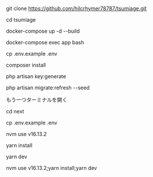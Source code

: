 git clone https://github.com/hilcrhymer78787/tsumiage.git

cd tsumiage

docker-compose up -d --build

docker-compose exec app bash

cp .env.example .env

composer install

php artisan key:generate

php artisan migrate:refresh --seed

もう一つターミナルを開く

cd next

cp .env.example .env

nvm use v16.13.2

yarn install

yarn dev

<!-- node v16.13.2 -->

nvm use v16.13.2;yarn install;yarn dev